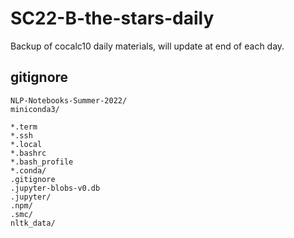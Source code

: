 # SC22-B-the-stars-daily

Backup of cocalc10 daily materials, will update at end of each day. 

gitignore
---
```
NLP-Notebooks-Summer-2022/
miniconda3/

*.term 
*.ssh
*.local
*.bashrc
*.bash_profile
*.conda/
.gitignore
.jupyter-blobs-v0.db
.jupyter/
.npm/
.smc/
nltk_data/
```
